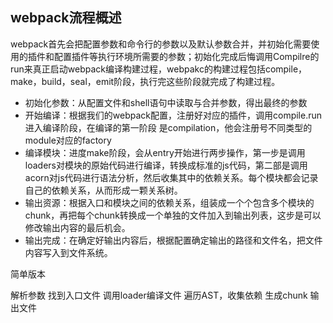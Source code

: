 ## webpack流程概述

webpack首先会把配置参数和命令行的参数以及默认参数合并，并初始化需要使用的插件和配置插件等执行环境所需要的参数；初始化完成后悔调用Compilre的run来真正启动webpack编译构建过程，webpakc的构建过程包括compile，make，build，seal，emit阶段，执行完这些阶段就完成了构建过程。

- 初始化参数：从配置文件和shell语句中读取与合并参数，得出最终的参数
- 开始编译：根据我们的webpack配置，注册好对应的插件，调用compile.run进入编译阶段，在编译的第一阶段
是compilation，他会注册号不同类型的module对应的factory
- 编译模块：进度make阶段，会从entry开始进行两步操作，第一步是调用loaders对模块的原始代码进行编译，转换成标准的js代码，第二部是调用acorn对js代码进行语法分析，然后收集其中的依赖关系。每个模块都会记录自己的依赖关系，从而形成一颗关系树。
- 输出资源：根据入口和模块之间的依赖关系，组装成一个个包含多个模块的chunk，再把每个chunk转换成一个单独的文件加入到输出列表，这步是可以修改输出内容的最后机会。
- 输出完成：在确定好输出内容后，根据配置确定输出的路径和文件名，把文件内容写入到文件系统。


简单版本

解析参数
找到入口文件
调用loader编译文件
遍历AST，收集依赖
生成chunk
输出文件